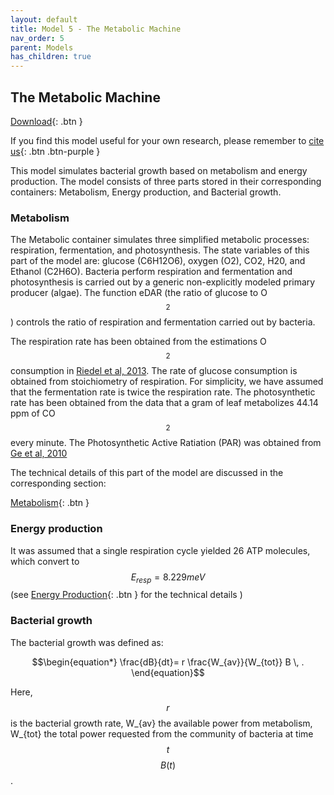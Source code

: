 ```yaml
---
layout: default
title: Model 5 - The Metabolic Machine
nav_order: 5
parent: Models
has_children: true
---
```


## The Metabolic Machine

[Download](https://github.com/SergioCoboLopez/Workshop_ESA/blob/main/GoldSim_Models/Model5_Metabolic_Machine.gsm){: .btn }


If you find this model useful for your own research, please remember to [cite us](https://github.com/SergioCoboLopez/Workshop_ESA/blob/main/CITATION.cff){: .btn .btn-purple }

This model simulates bacterial growth based on metabolism and energy production. The model consists of three parts stored in their corresponding containers: Metabolism, Energy production, and Bacterial growth.

### Metabolism

The Metabolic container simulates three simplified metabolic processes: respiration, fermentation, and photosynthesis. The state variables of this part of the model are: glucose
 (C6H12O6), oxygen (O2), CO2, H20, and Ethanol (C2H6O). 
Bacteria perform respiration and fermentation and photosynthesis is carried out by a generic non-explicitly modeled primary producer (algae). The function eDAR (the ratio of glucose to O$$_2$$) controls the ratio of respiration and fermentation
carried out by bacteria.

The respiration rate has been obtained from the estimations O$$_2$$ consumption in [Riedel et al, 2013](https://doi.org/10.1128/AEM.00756-13). The rate of glucose consumption is obtained from stoichiometry of respiration. For simplicity,
we have assumed that the fermentation rate is twice the respiration rate.
The photosynthetic rate has been obtained from the data that a gram of leaf metabolizes 44.14 ppm of CO$$_2$$ every minute. The Photosynthetic Active Ratiation (PAR) was obtained from [Ge et al, 2010](https://doi.org/10.1007/s00704-010-0368-6)


The technical details of this part of the model are discussed in the corresponding section: 

[Metabolism](https://sergiocobolopez.github.io/Workshop_ESA/GoldSim_Models/Model_5%20-%20Metabolism.html){: .btn }


### Energy production

It was assumed that a single respiration cycle yielded 26 ATP molecules, which convert to $$E_{resp}=8.229 meV$$ 
(see [Energy Production](https://sergiocobolopez.github.io/Workshop_ESA/GoldSim_Models/Model_5%20-%20Metabolism.html){: .btn } for the technical details )


### Bacterial growth

The bacterial growth was defined as:

$$\begin{equation*}
\frac{dB}{dt}= r \frac{W_{av}}{W_{tot}} B \, .
\end{equation}$$

Here, $$r$$ is the bacterial growth rate, W_{av} the available power from metabolism, W_{tot} the total power requested from the community of bacteria at time $$t$$ $$B(t)$$.














